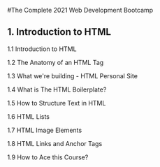 #The Complete 2021 Web Development Bootcamp

## 1. Introduction to HTML

1.1 Introduction to HTML

1.2 The Anatomy of an HTML Tag

1.3 What we're building - HTML Personal Site

1.4 What is The HTML Boilerplate?

1.5 How to Structure Text in HTML

1.6 HTML Lists

1.7 HTML Image Elements

1.8 HTML Links and Anchor Tags

1.9 How to Ace this Course?
